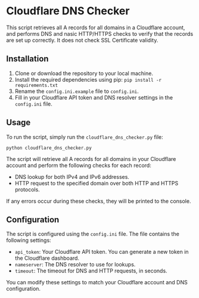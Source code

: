 # Cloudflare DNS Checker

This script retrieves all A records for all domains in a Cloudflare account, and performs DNS and nasic HTTP/HTTPS checks to verify that the records are set up correctly. It does not check SSL Certificate validity.

## Installation

1. Clone or download the repository to your local machine.
2. Install the required dependencies using pip: `pip install -r requirements.txt`
3. Rename the `config.ini.example` file to `config.ini`.
4. Fill in your Cloudflare API token and DNS resolver settings in the `config.ini` file.

## Usage

To run the script, simply run the `cloudflare_dns_checker.py` file:

```
python cloudflare_dns_checker.py
```

The script will retrieve all A records for all domains in your Cloudflare account and perform the following checks for each record:

- DNS lookup for both IPv4 and IPv6 addresses.
- HTTP request to the specified domain over both HTTP and HTTPS protocols.

If any errors occur during these checks, they will be printed to the console.

## Configuration

The script is configured using the `config.ini` file. The file contains the following settings:

- `api_token`: Your Cloudflare API token. You can generate a new token in the Cloudflare dashboard.
- `nameserver`: The DNS resolver to use for lookups.
- `timeout`: The timeout for DNS and HTTP requests, in seconds.

You can modify these settings to match your Cloudflare account and DNS configuration.
